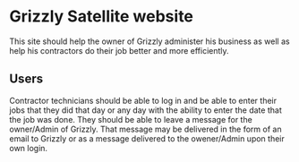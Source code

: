 # Grizzly Satellite website

This site should help the owner of Grizzly administer his business as well as help his contractors do their job better and more efficiently.

## Users

Contractor technicians should be able to log in and be able to enter their jobs that they did that day or any day with the ability to enter the date that the job was done.
They should be able to leave a message for the owner/Admin of Grizzly. That message may be delivered in the form of an email to Grizzly or as a message delivered to the owener/Admin upon their own login.

